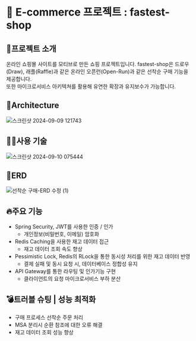 # 🛒 E-commerce 프로젝트 : fastest-shop
## 📌프로젝트 소개 
온라인 쇼핑몰 사이트를 모티브로 만든 쇼핑 프로젝트입니다. 
fastest-shop은 드로우(Draw), 래플(Raffle)과 같은 온라인 오픈런(Open-Run)과 같은 선착순 구매 기능을 제공합니다.  
또한 마이크로서비스 아키텍쳐를 활용해 유연한 확장과 유지보수가 가능합니다.
## 🚧Architecture
![스크린샷 2024-09-09 121743](https://github.com/user-attachments/assets/f71f320a-fb99-4ea8-a828-65f56c4be67f)
## 🧑‍💻사용 기술
![스크린샷 2024-09-10 075444](https://github.com/user-attachments/assets/4d01436c-8ef6-4c05-a955-d2a50b0df7e1)
## 📁ERD
![선착순 구매-ERD 수정 (1)](https://github.com/user-attachments/assets/2148d763-5aef-4e52-8ac9-5c53d4ed2110)
## 🔥주요 기능
- Spring Security, JWT를 사용한 인증 / 인가
  + 개인정보(비밀번호, 이메일) 암호화
- Redis Caching을 사용한 재고 데이터 접근
  + 재고 데이터 조회 속도 향상
- Pessimistic Lock, Redis의 RLock을 통한 동시성 처리를 위한 재고 데이터 반영
  + 결제 실패 및 동시 요청 시, 데이터베이스 정합성 유지
- API Gateway를 통한 라우팅 및 인가기능 구현
  + 클라이언트의 요청 마이크로서비스 부하 분산 
## 💣트러블 슈팅 | 성능 최적화
- 구매 프로세스 선착순 주문 처리
- MSA 분리시 순환 참조에 대한 오류 해결
- 재고 데이터 조회 성능 향상
  

